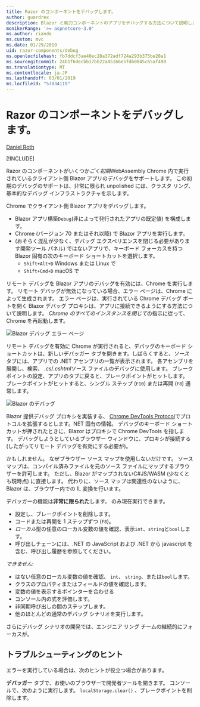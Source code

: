 ```yaml
---
title: Razor のコンポーネントをデバッグします。
author: guardrex
description: Blazor と剃刀コンポーネントのアプリをデバッグする方法について説明します。
monikerRange: '>= aspnetcore-3.0'
ms.author: riande
ms.custom: mvc
ms.date: 01/29/2019
uid: razor-components/debug
ms.openlocfilehash: fb7ddcf3ae40ec28a372adf724a293b375be28a1
ms.sourcegitcommit: 24b1f6decbb17bb22a45166e5fdb0845c65af498
ms.translationtype: MT
ms.contentlocale: ja-JP
ms.lasthandoff: 03/01/2019
ms.locfileid: "57034119"
---
```

# <a name="debug-razor-components"></a>Razor のコンポーネントをデバッグします。

[Daniel Roth](https://github.com/danroth27)

[!INCLUDE[](~/includes/razor-components-preview-notice.md)]

Razor のコンポーネントがいくつか*ごく初期*WebAssembly Chrome 内で実行されているクライアント側 Blazor アプリのデバッグをサポートします。 この初期のデバッグのサポートは、非常に限られ unpolished には、クラスタ リング、基本的なデバッグ インフラストラクチャを示します。

Chrome でクライアント側 Blazor アプリをデバッグします。

* Blazor アプリ構築`Debug`(非によって発行されたアプリの既定値) を構成します。
* Chrome (バージョン 70 またはそれ以降) で Blazor アプリを実行します。
* (おそらく混乱が少なく、デバッグ エクスペリエンスを閉じる必要があります開発ツール パネル) ではないアプリで、キーボード フォーカスを持つ Blazor 固有の次のキーボード ショートカットを選択します。
  * `Shift+Alt+D` Windows または Linux で
  * `Shift+Cmd+D` macOS で

リモート デバッグを Blazor アプリのデバッグを有効には、Chrome を実行します。 リモート デバッグが無効になっている場合、エラー ページは、Chrome によって生成されます。 エラー ページは、実行されている Chrome デバッグ ポートを開く Blazor デバッグ プロキシは、アプリに接続できるようにする方法について説明します。 *Chrome のすべてのインスタンスを閉じて*の指示に従って、Chrome を再起動します。

![Blazor デバッグ エラー ページ](https://user-images.githubusercontent.com/1874516/43123091-01ec0796-8ed8-11e8-844c-23b4e6e9d069.png)

リモート デバッグを有効に Chrome が実行されると、デバッグのキーボード ショートカットは、新しいデバッガー タブを開きます。しばらくすると、*ソース* タブには、アプリでの .NET アセンブリの一覧が表示されます。 各アセンブリを展開し、検索、 *.cs*/*.cshtml*ソース ファイルのデバッグに使用します。 ブレークポイントの設定、アプリのタブに戻ると、ブレークポイントがヒットします。 ブレークポイントがヒットすると、シングル ステップ (`F10`) または再開 (`F8`) 通常します。

![Blazor のデバッグ](https://user-images.githubusercontent.com/1874516/43123060-efb0b3b0-8ed7-11e8-9ea5-97aa34247a0b.png)

Blazor 提供デバッグ プロキシを実装する、 [Chrome DevTools Protocol](https://chromedevtools.github.io/devtools-protocol/)でプロトコルを拡張するとします。NET 固有の情報。 デバッグのキーボード ショートカットが押されたときに、Blazor はプロキシで Chrome DevTools を指します。 デバッグしようとしているブラウザー ウィンドウに、プロキシが接続する (したがってリモート デバッグを有効にする必要が)。

かもしれません。 なぜブラウザー ソース マップを使用しないだけです。 ソース マップは、コンパイル済みファイルを元のソース ファイルにマップするブラウザーを許可します。 ただし、Blazor がマップされないC#JS/WASM (少なくとも現時点) に直接します。 代わりに、ソース マップは関連性のないように、Blazor は、ブラウザー内での IL 変換を行います。

デバッガーの機能は**非常に限られた**します。 のみ現在実行できます。

* 設定し、ブレークポイントを削除します。
* コードまたは再開を 1 ステップずつ (`F8`)。
* *ローカル*型の任意のローカル変数の値を確認、表示`int`、`string`と`bool`します。
* 呼び出しチェーンには、.NET の JavaScript および .NET から javascript を含む、呼び出し履歴を参照してください。

*できません*:

* はない任意のローカル変数の値を確認、 `int`、 `string`、または`bool`します。
* クラスのプロパティまたはフィールドの値を確認します。
* 変数の値を表示するポインターを合わせる
* コンソール内の式を評価します。
* 非同期呼び出しの間のステップします。
* 他のほとんどの通常のデバッグ シナリオを実行します。

さらにデバッグ シナリオの開発では、エンジニア リング チームの継続的にフォーカスが。

## <a name="troubleshooting-tip"></a>トラブルシューティングのヒント

エラーを実行している場合は、次のヒントが役立つ場合があります。

**デバッガー**  タブで、お使いのブラウザーで開発者ツールを開きます。 コンソールで、次のように実行します。 `localStorage.clear()` 、ブレークポイントを削除します。
